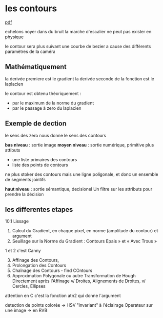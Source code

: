 # les contours

[pdf](../Helper/pdf/SRD_S9_2023/3-SegmentationContours.pdf)

echelons noyer dans du bruit
la marche d'escalier ne peut pas exister en physique

le contour sera plus suivant une courbe de bezier a cause des différents paramètres de la caméra

## Mathématiquement

la derivée premiere est le gradient
la derivée seconde de la fonction est le laplacien

le contour est obtenu théoriquement :

- par le maximum de la norme du gradient
- par le passage à zero du laplacien

## Exemple de dection

le sens des zero nous donne le sens des contours

**bas niveau** : sortie image
**moyen niveau** : sortie numérique, primitive plus attibuts

- une liste primaires des contours
- liste des points de contours

ne plus stoker des contours mais une ligne poligonale, et donc un ensemble de segments jointifs

**haut niveau** : sortie sémantique, decisionel
Un filtre sur les attributs pour prendre la décision

## les differentes etapes

10.1 Lissage

1. Calcul du Gradient, en chaque pixel, en norme
   (amplitude du contour) et argument
2. Seuillage sur la Norme du Gradient : Contours
   Epais » et « Avec Trous »

1 et 2 c'est Canny

3. Affinage des Contours,
4. Prolongation des Contours
5. Chaînage des Contours - find COntours
6. Approximation Polygonale ou autre
   Transformation de Hough
   Directement après l'Affinage
   v/ Droites, Alignements de Droites,
   v/ Cercles, Ellipses

attention en C c'est la fonction atn2 qui donne l'argument

detection de points colorée -> HSV "invariant" à l'éclairage
Operateur sur une image -> en RVB

